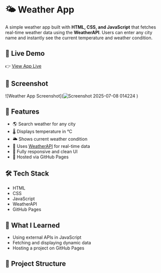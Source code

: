 # 🌤️ Weather App

A simple weather app built with **HTML, CSS, and JavaScript** that fetches real-time weather data using the **WeatherAPI**. Users can enter any city name and instantly see the current temperature and weather condition.

## 🚀 Live Demo

👉 [View App Live](https://lavishjangid.github.io/Weather-app/)

## 📸 Screenshot

![Weather App Screenshot](![Screenshot 2025-07-08 014224](https://github.com/user-attachments/assets/957a6291-c791-4404-81cf-007453b3c184)
) <!-- Add this image to your repo -->

## 🔧 Features

- 🌎 Search weather for any city
- 🌡️ Displays temperature in °C
- 🌥️ Shows current weather condition
- 🔌 Uses [WeatherAPI](https://www.weatherapi.com/) for real-time data
- 📱 Fully responsive and clean UI
- 🚀 Hosted via GitHub Pages

## 🛠️ Tech Stack

- HTML
- CSS
- JavaScript
- WeatherAPI
- GitHub Pages

## 🧠 What I Learned

- Using external APIs in JavaScript
- Fetching and displaying dynamic data
- Hosting a project on GitHub Pages

## 📁 Project Structure

